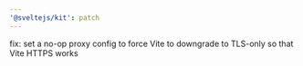 ```yaml
---
'@sveltejs/kit': patch
---
```


fix: set a no-op proxy config to force Vite to downgrade to TLS-only so that Vite HTTPS works
